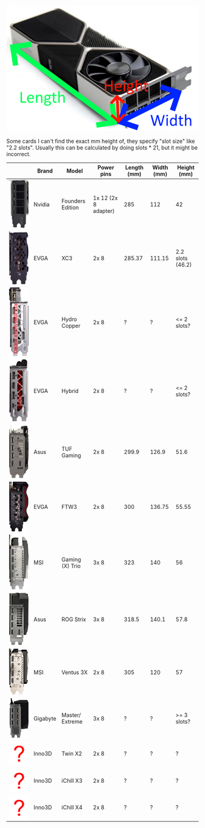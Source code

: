 ![lwh](images/LWH.png)

Some cards I can't find the exact mm height of, they specify "slot size" like "2.2 slots". Usually this can be calculated by doing slots * 21, but it might be incorrect.

| | Brand | Model | Power pins | Length (mm) | Width (mm) | Height (mm) |
| - | - | - | - | - | - | - |
| ![Founders Edition profile](images/Nvidia/founders-edition-profile.png) | Nvidia | Founders Edition | 1x 12 (2x 8 adapter) | 285 | 112 | 42 |
| ![XC3 profile](images/EVGA/xc3-profile.png) | EVGA | XC3 | 2x 8 | 285.37 | 111.15 | 2.2 slots (46.2) |
| ![Hydro Copper profile](images/EVGA/hydro-copper-profile.png) | EVGA | Hydro Copper | 2x 8 | ? | ? | <= 2 slots? |
| ![Hybrid profile](images/EVGA/hybrid-profile.png) | EVGA | Hybrid | 2x 8 | ? | ? | <= 2 slots? |
| ![TUF Gaming profile](images/Asus/tuf-gaming-profile.png) | Asus | TUF Gaming | 2x 8 | 299.9 | 126.9 | 51.6 |
| ![FTW3 profile](images/EVGA/ftw3-profile.png) | EVGA | FTW3 | 2x 8 | 300 | 136.75 | 55.55 |
| ![Gaming X Trio profile](images/MSI/gaming-x-trio-profile.png) | MSI | Gaming (X) Trio | 3x 8 | 323 | 140 | 56 |
| ![ROG Strix profile](images/Asus/rog-strix-profile.png) | Asus | ROG Strix | 3x 8 | 318.5 | 140.1 | 57.8 |
| ![Ventus 3X profile](images/MSI/ventus-x3-profile.png) | MSI | Ventus 3X | 2x 8 | 305 | 120 | 57 |
| ![Master/Extreme profile](images/Gigabyte/master-extreme-profile.png) | Gigabyte | Master/  Extreme | 3x 8 | ? | ? | >= 3 slots? |
| ![Twin X2 profile](images/Inno3D/twin-x2-profile.png) | Inno3D | Twin X2 | 2x 8 | ? | ? | ? |
| ![iChill x3 profile](images/Inno3D/ichill-x3-profile.png) | Inno3D | iChill X3 | 2x 8 | ? | ? | ? |
| ![iChill x4 profile](images/Inno3D/ichill-x4-profile.png) | Inno3D | iChill X4 | 2x 8 | ? | ? | ? |